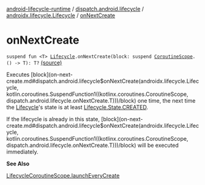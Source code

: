 [android-lifecycle-runtime](../../index.md) / [dispatch.android.lifecycle](../index.md) / [androidx.lifecycle.Lifecycle](index.md) / [onNextCreate](./on-next-create.md)

# onNextCreate

`suspend fun <T> `[`Lifecycle`](https://developer.android.com/reference/androidx/androidx/lifecycle/Lifecycle.html)`.onNextCreate(block: suspend `[`CoroutineScope`](https://kotlin.github.io/kotlinx.coroutines/kotlinx-coroutines-core/kotlinx.coroutines/-coroutine-scope/index.html)`.() -> T): T?` [(source)](https://github.com/RBusarow/Dispatch/tree/master/android-lifecycle-runtime/src/main/java/dispatch/android/lifecycle/LifecycleSuspendExt.kt#L40)

Executes [block](on-next-create.md#dispatch.android.lifecycle$onNextCreate(androidx.lifecycle.Lifecycle, kotlin.coroutines.SuspendFunction1((kotlinx.coroutines.CoroutineScope, dispatch.android.lifecycle.onNextCreate.T)))/block) one time, the next time the [Lifecycle](https://developer.android.com/reference/androidx/androidx/lifecycle/Lifecycle.html)'s state is at least [Lifecycle.State.CREATED](https://developer.android.com/reference/androidx/androidx/lifecycle/Lifecycle/State.html#CREATED).

If the lifecycle is already in this state, [block](on-next-create.md#dispatch.android.lifecycle$onNextCreate(androidx.lifecycle.Lifecycle, kotlin.coroutines.SuspendFunction1((kotlinx.coroutines.CoroutineScope, dispatch.android.lifecycle.onNextCreate.T)))/block) will be executed immediately.

**See Also**

[LifecycleCoroutineScope.launchEveryCreate](../-lifecycle-coroutine-scope/launch-every-create.md)

